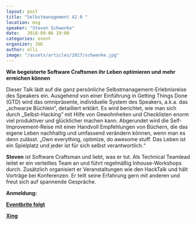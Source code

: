 ```yaml
---
layout: post
title: "Selbstmanagement 42.0 "
location: msg
speaker: "Steven Schwenke"
date:   2018-09-06 19:00
categories: event
organizer: JUG
author: olli
image: "/assets/articles/2017/schwenke.jpg"
---
```


<strong>Wie begeisterte Software Craftsmen ihr Leben optimieren und mehr erreichen können</strong>

Dieser Talk lädt auf die ganz persönliche Selbstmanagement-Erlebnisreise des Speakers ein. Ausgehend von einer Einführung in Getting Things Done (GTD) wird das omnipräsente, individuelle System des Speakers, a.k.a. das „schwarze Büchlein“, detailliert erklärt. Es wird berichtet, wie man sich durch „Selbst-Hacking“ mit Hilfe von Gewohnheiten und Checklisten enorm viel produktiver und glücklicher machen kann. Abgerundet wird die Self-Improvement-Reise mit einer Handvoll Empfehlungen von Büchern, die das eigene Leben nachhaltig und umfassend verändern können, wenn man es denn zulässt.
„Own everything, optimize, do awesome stuff. Das Leben ist ein Spielplatz und jeder ist für sich selbst verantwortlich.“


**Steven** ist Software Craftsman und liebt, was er tut. Als Technical Teamlead leitet er ein verteiltes Team an und führt regelmäßig Inhouse-Workshops durch. Zusätzlich organisiert er Veranstaltungen wie den HackTalk und hält Vorträge bei Konferenzen. Er teilt seine Erfahrung gern mit anderen und freut sich auf spannende Gespräche. 

**Anmeldung:**

[**Eventbrite folgt**]()

[**Xing**](https://www.xing.com/events/selbstmanagement-42-0-1977550)

